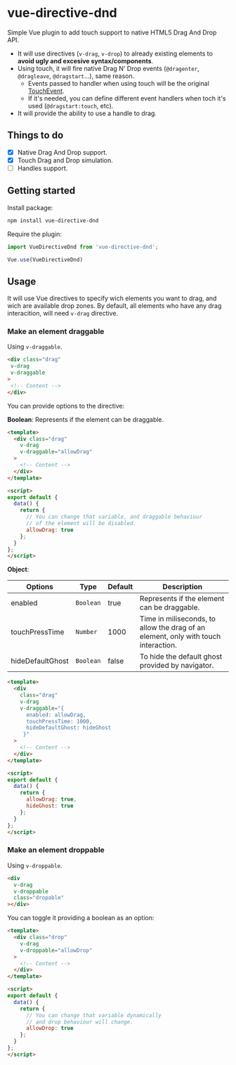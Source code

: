 # vue-directive-dnd

Simple Vue plugin to add touch support to native HTML5 Drag And Drop API.

* It will use directives (`v-drag`, `v-drop`) to already existing elements to **avoid ugly and excesive syntax/components**.
* Using touch, it will fire native Drag N' Drop events (`@dragenter`, `@dragleave`, `@dragstart`...), same reason.
  * Events passed to handler when using touch will be the original [TouchEvent](https://developer.mozilla.org/en-US/docs/Web/API/TouchEvent).
  * If it's needed, you can define different event handlers when toch it's used (`@dragstart:touch`, etc). 
* It will provide the ability to use a handle to drag.

## Things to do
* [x] Native Drag And Drop support.
* [x] Touch Drag and Drop simulation.
* [ ] Handles support.

## Getting started

Install package:
```bash
npm install vue-directive-dnd
```

Require the plugin:
```js
import VueDirectiveDnd from 'vue-directive-dnd';

Vue.use(VueDirectiveDnd)
```

## Usage
It will use Vue directives to specify wich elements you want to drag, and wich are available drop zones. By default, all elements who have any drag interacition, will need `v-drag` directive.

### Make an element draggable
Using `v-draggable`.
```html
<div class="drag"
 v-drag
 v-draggable
>
 <!-- Content -->
</div>
```

You can provide options to the directive:

**Boolean**: Represents if the element can be draggable.
```html
<template>
  <div class="drag"
    v-drag
    v-draggable="allowDrag"
  >
    <!-- Content -->
  </div>
</template>

<script>
export default {
  data() {
    return {
      // You can change that variable, and draggable behaviour
      // of the element will be disabled.
      allowDrag: true
    };
  }
};
</script>
```

**Object**:

Options|Type|Default|Description
-|-|-|-
enabled|`Boolean`|true|Represents if the element can be draggable.
touchPressTime|`Number`|1000|Time in miliseconds, to allow the drag of an element, only with touch interaction.
hideDefaultGhost|`Boolean`|false|To hide the default ghost provided by navigator.

```html
<template>
  <div
    class="drag"
    v-drag
    v-draggable="{
      enabled: allowDrag,
      touchPressTime: 1000,
      hideDefaultGhost: hideGhost
     }"
  >
    <!-- Content -->
  </div>
</template>

<script>
export default {
  data() {
    return {
      allowDrag: true,
      hideGhost: true
    };
  }
};
</script>
```

### Make an element droppable
Using `v-droppable`.

```html
<div
  v-drag
  v-droppable
  class="dropable"
></div>
```
You can toggle it providing a boolean as an option:

```html
<template>
  <div class="drop"
    v-drag
    v-droppable="allowDrop"
  >
    <!-- Content -->
  </div>
</template>

<script>
export default {
  data() {
    return {
      // You can change that variable dynamically
      // and drop behaviour will change.
      allowDrop: true
    };
  }
};
</script>
```
